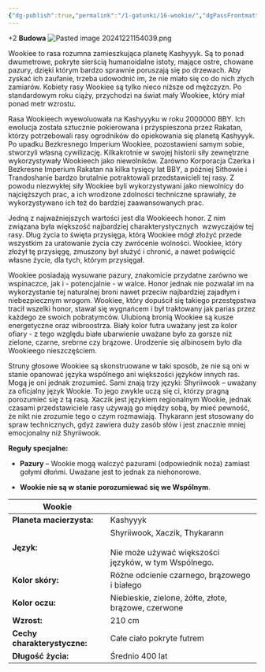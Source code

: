```yaml
---
{"dg-publish":true,"permalink":"/1-gatunki/16-wookie/","dgPassFrontmatter":true}
---
```


+2 **Budowa**
![Pasted image 20241221154039.png](/img/user/6%20Obrazy/Pasted%20image%2020241221154039.png)

Wookiee to rasa rozumna zamieszkująca planetę Kashyyyk. Są to ponad dwumetrowe, pokryte sierścią humanoidalne istoty, mające ostre, chowane pazury, dzięki którym bardzo sprawnie poruszają się po drzewach. Aby zyskać ich zaufanie, trzeba udowodnić im, że nie miało się co do nich złych zamiarów. Kobiety rasy Wookiee są tylko nieco niższe od mężczyzn. Po standardowym roku ciąży, przychodzi na świat mały Wookiee, który miał ponad metr wzrostu.

Rasa Wookieech wyewoluowała na Kashyyyku w roku 2000000 BBY. Ich ewolucja została sztucznie pokierowana i przyspieszona przez Rakatan, którzy potrzebowali rasy ogrodników do opiekowania się planetą Kashyyyk. Po upadku Bezkresnego Imperium Wookiee, pozostawieni samym sobie, stworzyli własną cywilizację. Kilkakrotnie w swojej historii siły zewnętrzne wykorzystywały Wookieech jako niewolników. Zarówno Korporacja Czerka i Bezkresne Imperium Rakatan na kilka tysięcy lat BBY, a później Sithowie i Trandoshanie bardzo brutalnie potraktowali przedstawicieli tej rasy. Z powodu niezwykłej siły Wookiee byli wykorzystywani jako niewolnicy do najcięższych prac, a ich wrodzone zdolności techniczne sprawiały, że wykorzystywano ich też do bardziej zaawansowanych prac.

Jedną z najważniejszych wartości jest dla Wookieech honor. Z nim związana była większość najbardziej charakterystycznych  wzwyczajów tej rasy. Dług życia to święta przysięga, którą Wookiee mógł złożyć przede wszystkim za uratowanie życia czy zwrócenie wolności. Wookiee, który złożył tę przysięgę, zmuszony był służyć i chronić, a nawet poświęcić własne życie, dla tych, którym przysięgał.

Wookiee posiadają wysuwane pazury, znakomicie przydatne zarówno we wspinaczce, jak i - potencjalnie - w walce. Honor jednak nie pozwalał im na wykorzystanie tej naturalnej broni nawet przeciw najbardziej zajadłym i niebezpiecznym wrogom. Wookiee, który dopuścił się takiego przestępstwa tracił wszelki honor, stawał się wygnańcem i był traktowany jak parias przez każdego ze swoich pobratymców. Ulubioną bronią Wookiee są kusze energetyczne oraz wibroostrza. Biały kolor futra uważany jest za kolor ofiary - z tego względu białe ubarwienie uważane było za gorsze niż zielone, czarne, srebrne czy brązowe. Urodzenie się albinosem było dla Wookieego nieszczęściem.

Struny głosowe Wookiee są skonstruowane w taki sposób, że nie są oni w stanie opanować języka wspólnego ani większości języków innych ras. Mogą je oni jednak zrozumieć. Sami znają trzy języki: Shyriiwook – uważany za oficjalny język Wookie. To jego zwykle uczą się ci, którzy pragną porozumieć się z tą rasą. Xaczik jest językiem regionalnym Wookie, jednak czasami przedstawiciele rasy używają go między sobą, by mieć pewność, że nikt nie zrozumie tego o czym rozmawiają. Thykarann jest stosowany do spraw technicznych, gdyż zawiera duży zasób słów i jest znacznie mniej emocjonalny niż Shyriiwook.

**Reguły specjalne:**

- **Pazury** – Wookie mogą walczyć pazurami (odpowiednik noża) zamiast gołymi dłońmi. Uważane jest to jednak za niehonorowe.

- **Wookie nie są w stanie porozumiewać się we Wspólnym**.

| **Wookie**                   |                                                                                           |
| ---------------------------- | ----------------------------------------------------------------------------------------- |
| **Planeta macierzysta:**     | Kashyyyk                                                                                  |
| **Język:**                   | Shyriiwook, Xaczik, Thykarann<br><br>Nie może używać większości języków, w tym Wspólnego. |
| **Kolor skóry:**             | Różne odcienie czarnego, brązowego i białego                                              |
| **Kolor oczu:**              | Niebieskie, zielone, żółte, złote, brązowe, czerwone                                      |
| **Wzrost:**                  | 210 cm                                                                                    |
| **Cechy charakterystyczne:** | Całe ciało pokryte futrem                                                                 |
| **Długość życia:**           | Średnio 400 lat                                                                           |